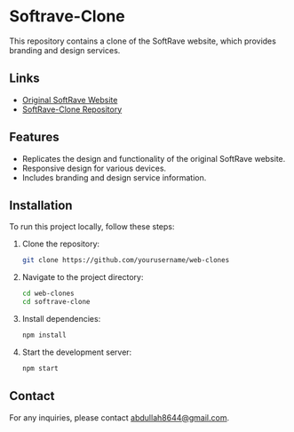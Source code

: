 # Softrave-Clone

This repository contains a clone of the SoftRave website, which provides branding and design services.

## Links

- [Original SoftRave Website](https://www.softrave.com/)
- [SoftRave-Clone Repository](https://softrave-clone.vercel.app)

## Features

- Replicates the design and functionality of the original SoftRave website.
- Responsive design for various devices.
- Includes branding and design service information.

## Installation

To run this project locally, follow these steps:

1. Clone the repository:
    ```bash
    git clone https://github.com/yourusername/web-clones
    ```
2. Navigate to the project directory:
    ```bash
    cd web-clones
    cd softrave-clone
    ```
3. Install dependencies:
    ```bash
    npm install
    ```
4. Start the development server:
    ```bash
    npm start
    ```


## Contact

For any inquiries, please contact [abdullah8644@gmail.com](mailto:abdullah8644@gmail.com).
